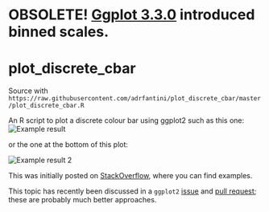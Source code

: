 # OBSOLETE! [Ggplot 3.3.0](https://www.tidyverse.org/blog/2020/03/ggplot2-3-3-0/) introduced binned scales.

# plot_discrete_cbar

Source with `https://raw.githubusercontent.com/adrfantini/plot_discrete_cbar/master/plot_discrete_cbar.R`

An R script to plot a discrete colour bar using ggplot2 such as this one:
![Example result](https://i.stack.imgur.com/RXBhr.png)

or the one at the bottom of this plot:

![Example result 2](https://user-images.githubusercontent.com/12826141/54680923-643db580-4b0b-11e9-97d7-c37dde3722ae.png)

This was initially posted on [StackOverflow](https://stackoverflow.com/a/50540633/4124334), where you can find examples.

This topic has recently been discussed in a `ggplot2` [issue](https://github.com/tidyverse/ggplot2/issues/2673) and [pull request](https://github.com/tidyverse/ggplot2/pull/3096); these are probably much better approaches.
